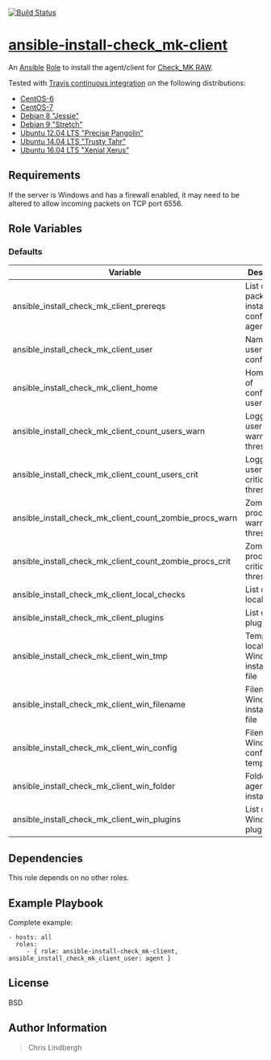 [![Build Status](https://travis-ci.org/kso512/ansible-install-check_mk-client.svg?branch=master)](https://travis-ci.org/kso512/ansible-install-check_mk-client)

# [ansible-install-check_mk-client](https://galaxy.ansible.com/kso512/install-check_mk-client/)

An [Ansible](https://www.ansible.com/) [Role](http://docs.ansible.com/ansible/playbooks_roles.html#roles) to install the agent/client for [Check_MK RAW](http://mathias-kettner.com/check_mk_introduction.html).

Tested with [Travis continuous integration](https://travis-ci.org/) on the following distributions:

- [CentOS-6](https://wiki.centos.org/Manuals/ReleaseNotes/CentOS6.9)
- [CentOS-7](https://wiki.centos.org/Manuals/ReleaseNotes/CentOS7)
- [Debian 8 "Jessie"](https://www.debian.org/releases/jessie/)
- [Debian 9 "Stretch"](https://www.debian.org/releases/stretch/)
- [Ubuntu 12.04 LTS "Precise Pangolin"](http://releases.ubuntu.com/precise)
- [Ubuntu 14.04 LTS "Trusty Tahr"](http://releases.ubuntu.com/trusty/)
- [Ubuntu 16.04 LTS "Xenial Xerus"](http://releases.ubuntu.com/xenial/)

## Requirements

If the server is Windows and has a firewall enabled, it may need to be altered to allow incoming packets on TCP port 6556.

## Role Variables

### Defaults

| Variable | Description | Value |
| -------- | ----------- | ----- |
| ansible_install_check_mk_client_prereqs | List of packages to install before configuring agent | `sudo` |
| ansible_install_check_mk_client_user | Name of user to configure | `cmkagent` |
| ansible_install_check_mk_client_home | Home folder of configured user | `"/home/{{ ansible_install_check_mk_client_user }}"` |
| ansible_install_check_mk_client_count_users_warn | Logged in users, warning threshold | `10` |
| ansible_install_check_mk_client_count_users_crit | Logged in users, critical threshold | `15` |
| ansible_install_check_mk_client_count_zombie_procs_warn | Zombie processes, warning threshold | `5` |
| ansible_install_check_mk_client_count_zombie_procs_crit | Zombie processes, critical threshold | `10` |
| ansible_install_check_mk_client_local_checks | List of active local checks | `count_users`, `count_zombie_procs` |
| ansible_install_check_mk_client_plugins | List of active plugins | ` mk_inventory`, `lvm`, `smart` |
| ansible_install_check_mk_client_win_tmp | Temporary location of Windows installation file | `c:\check_mk_agent.msi` |
| ansible_install_check_mk_client_win_filename | Filename of Windows installation file | `check_mk_agent.msi` |
| ansible_install_check_mk_client_win_config | Filename of Windows configuration template | `check_mk.ini.j2` |
| ansible_install_check_mk_client_win_folder | Folder the agent gets installed to | `C:\Program Files (x86)\check_mk\` |
| ansible_install_check_mk_client_win_plugins | List of active Windows plugins | `mk_inventory.vbs` |

## Dependencies

This role depends on no other roles.

## Example Playbook

Complete example:

    - hosts: all
      roles:
         - { role: ansible-install-check_mk-client, ansible_install_check_mk_client_user: agent }

## License

BSD

## Author Information

> Chris Lindbergh

